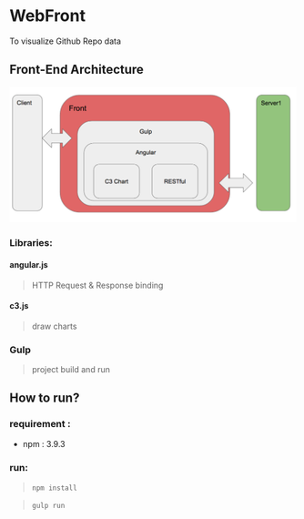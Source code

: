 # WebFront

To visualize Github Repo data

## Front-End Architecture

![Front](https://github.com/JayStevency/JayStevency/blob/master/PortfolioProject1/Front.png)


### Libraries:

#### angular.js

> HTTP Request & Response binding 
 
#### c3.js

> draw charts

### Gulp

> project build and run

## How to run?

### requirement :

- npm : 3.9.3 

### run: 

> `npm install`

> `gulp run`

 

